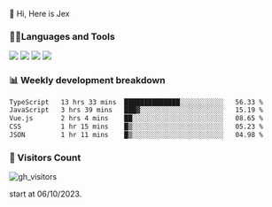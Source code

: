  👋 Hi, Here is Jex

 

### 🧑‍💻Languages and Tools

<code><a href="https://react.dev"><img src="https://api.iconify.design/logos:react.svg" /></a></code>
<code><a href="https://github.com/vuejs/core"><img src="https://api.iconify.design/logos:vue.svg" /></a></code> 
<code><a href="https://github.com/microsoft/TypeScript"><img src="https://api.iconify.design/logos:typescript-icon.svg" /></a></code>
<code><a href="https://threejs.org/"><img src="https://api.iconify.design/logos:threejs.svg" /></a></code>

### 📊 Weekly development breakdown

<!--START_SECTION:waka-->

```txt
TypeScript   13 hrs 33 mins  ██████████████░░░░░░░░░░░   56.33 %
JavaScript   3 hrs 39 mins   ███▓░░░░░░░░░░░░░░░░░░░░░   15.19 %
Vue.js       2 hrs 4 mins    ██░░░░░░░░░░░░░░░░░░░░░░░   08.65 %
CSS          1 hr 15 mins    █▒░░░░░░░░░░░░░░░░░░░░░░░   05.23 %
JSON         1 hr 11 mins    █▒░░░░░░░░░░░░░░░░░░░░░░░   04.98 %
```

<!--END_SECTION:waka-->


### 👀 Visitors Count

![gh_visitors](https://profile-counter.glitch.me/jexlau/count.svg)

start at 06/10/2023.
